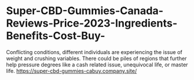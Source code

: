 # Super-CBD-Gummies-Canada-Reviews-Price-2023-Ingredients-Benefits-Cost-Buy-
Conflicting conditions, different individuals are experiencing the issue of weight and crushing variables. There could be piles of regions that further help pressure degrees like a cash related issue, unequivocal life, or master life. https://super-cbd-gummies-cabuy.company.site/
